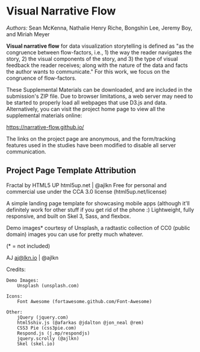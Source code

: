 # Visual Narrative Flow

_Authors:_ Sean McKenna, Nathalie Henry Riche, Bongshin Lee, Jeremy Boy, and Miriah Meyer

**Visual narrative flow** for data visualization storytelling is defined as "as the congruence between flow-factors, i.e., 1) the way the reader navigates the story, 2) the visual components of the story, and 3) the type of visual feedback the reader receives; along with the nature of the data and facts the author wants to communicate." For this work, we focus on the congruence of flow-factors.

These Supplemental Materials can be downloaded, and are included in the submission's ZIP file. Due to browser limitations, a web server may need to be started to properly load all webpages that use D3.js and data. Alternatively, you can visit the project home page to view all the supplemental materials online:

https://narrative-flow.github.io/

The links on the project page are anonymous, and the form/tracking features used in the studies have been modified to disable all server communication.







## Project Page Template Attribution

Fractal by HTML5 UP
html5up.net | @ajlkn
Free for personal and commercial use under the CCA 3.0 license (html5up.net/license)


A simple landing page template for showcasing mobile apps (although it'll definitely work
for other stuff if you get rid of the phone :) Lightweight, fully responsive, and built on
Skel 3, Sass, and flexbox.

Demo images* courtesy of Unsplash, a radtastic collection of CC0 (public domain) images
you can use for pretty much whatever.

(* = not included)

AJ
aj@lkn.io | @ajlkn


Credits:

	Demo Images:
		Unsplash (unsplash.com)

	Icons:
		Font Awesome (fortawesome.github.com/Font-Awesome)

	Other:
		jQuery (jquery.com)
		html5shiv.js (@afarkas @jdalton @jon_neal @rem)
		CSS3 Pie (css3pie.com)
		Respond.js (j.mp/respondjs)
		jquery.scrolly (@ajlkn)
		Skel (skel.io)
